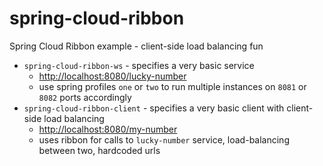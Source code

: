 # spring-cloud-ribbon
Spring Cloud Ribbon example - client-side load balancing fun

* `spring-cloud-ribbon-ws` - specifies a very basic service
  * <http://localhost:8080/lucky-number>
  * use spring profiles `one` or `two` to run multiple instances on `8081` or `8082` ports accordingly
* `spring-cloud-ribbon-client` - specifies a very basic client with client-side load balancing
  * <http://localhost:8080/my-number>
  * uses ribbon for calls to `lucky-number` service, load-balancing between two, hardcoded urls
